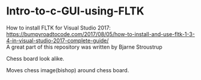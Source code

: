 # Intro-to-c-GUI-using-FLTK
How to install FLTK for Visual Studio 2017:
https://bumpyroadtocode.com/2017/08/05/how-to-install-and-use-fltk-1-3-4-in-visual-studio-2017-complete-guide/  
A great part of this repository was written by Bjarne Stroustrup

Chess board look alike.  

Moves chess image(bishop) around chess board.
